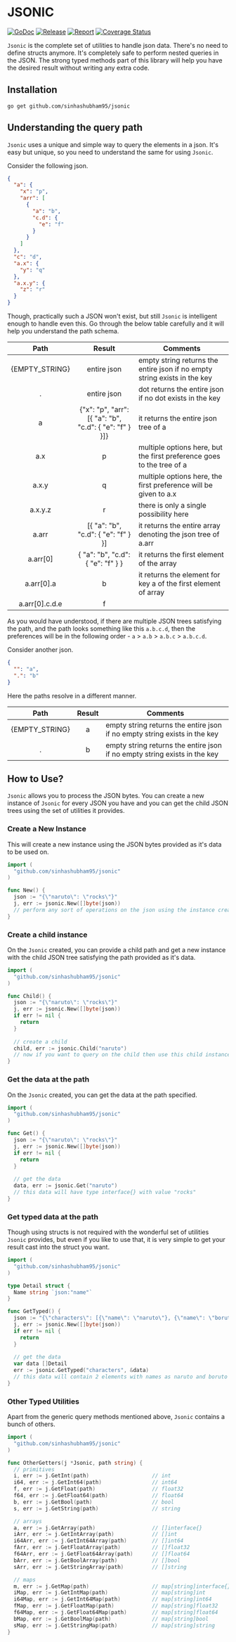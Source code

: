 # JSONIC

[![GoDoc](https://godoc.org/github.com/sinhashubham95/jsonic?status.svg)](https://pkg.go.dev/github.com/sinhashubham95/jsonic)
[![Release](https://img.shields.io/github/v/release/sinhashubham95/jsonic?sort=semver)](https://github.com/sinhashubham95/jsonic/releases)
[![Report](https://goreportcard.com/badge/github.com/sinhashubham95/jsonic)](https://goreportcard.com/report/github.com/sinhashubham95/jsonic)
[![Coverage Status](https://coveralls.io/repos/github/sinhashubham95/jsonic/badge.svg?branch=master)](https://coveralls.io/github/sinhashubham95/jsonic?branch=master)

`Jsonic` is the complete set of utilities to handle json data. There's no need to define structs anymore. It's completely safe to perform nested queries in the JSON. The strong typed methods part of this library will help you have the desired result without writing any extra code.

## Installation

```shell
go get github.com/sinhashubham95/jsonic
```

## Understanding the query path

`Jsonic` uses a unique and simple way to query the elements in a json. It's easy but unique, so you need to understand the same for using `Jsonic`.

Consider the following json.

```json
{
  "a": {
    "x": "p",
    "arr": [
      {
        "a": "b",
        "c.d": {
          "e": "f"
        }
      }
    ]
  },
  "c": "d",
  "a.x": {
    "y": "q"
  },
  "a.x.y": {
    "z": "r"
  }
}
```

Though, practically such a JSON won't exist, but still `Jsonic` is intelligent enough to handle even this. Go through the below table carefully and it will help you understand the path schema.

|      Path      |                         Result                         | Comments                                                                  |
| :------------: | :----------------------------------------------------: | ------------------------------------------------------------------------- |
| {EMPTY_STRING} |                      entire json                       | empty string returns the entire json if no empty string exists in the key |
|       .        |                      entire json                       | dot returns the entire json if no dot exists in the key                   |
|       a        | {"x": "p", "arr": [{ "a": "b", "c.d": { "e": "f" } }]} | it returns the entire json tree of a                                      |
|      a.x       |                           p                            | multiple options here, but the first preference goes to the tree of a     |
|     a.x.y      |                           q                            | multiple options here, the first preference will be given to a.x          |
|    a.x.y.z     |                           r                            | there is only a single possibility here                                   |
|     a.arr      |          [{ "a": "b", "c.d": { "e": "f" } }]           | it returns the entire array denoting the json tree of a.arr               |
|    a.arr[0]    |           { "a": "b", "c.d": { "e": "f" } }            | it returns the first element of the array                                 |
|   a.arr[0].a   |                           b                            | it returns the element for key a of the first element of array            |
| a.arr[0].c.d.e |                           f                            |                                                                           |

As you would have understood, if there are multiple JSON trees satisfying the path, and the path looks something like this `a.b.c.d`, then the preferences will be in the following order - `a` > `a.b` > `a.b.c` > `a.b.c.d`.

Consider another json.

```json
{
  "": "a",
  ".": "b"
}
```
Here the paths resolve in a different manner.

|      Path      | Result | Comments                                                                  |
| :------------: | :----: | ------------------------------------------------------------------------- |
| {EMPTY_STRING} |   a    | empty string returns the entire json if no empty string exists in the key |
|       .        |   b    | empty string returns the entire json if no empty string exists in the key |

## How to Use?

`Jsonic` allows you to process the JSON bytes. You can create a new instance of `Jsonic` for every JSON you have and you can get the child JSON trees using the set of utilities it provides.

### Create a New Instance

This will create a new instance using the JSON bytes provided as it's data to be used on.

```go
import (
  "github.com/sinhashubham95/jsonic"
)

func New() {
  json := "{\"naruto\": \"rocks\"}"
  j, err := jsonic.New([]byte(json))
  // perform any sort of operations on the json using the instance created
}
```

### Create a child instance

On the `Jsonic` created, you can provide a child path and get a new instance with the child JSON tree satisfying the path provided as it's data.

```go
import (
  "github.com/sinhashubham95/jsonic"
)

func Child() {
  json := "{\"naruto\": \"rocks\"}"
  j, err := jsonic.New([]byte(json))
  if err != nil {
    return
  }
  
  // create a child
  child, err := jsonic.Child("naruto")
  // now if you want to query on the child then use this child instance
}
```

### Get the data at the path

On the `Jsonic` created, you can get the data at the path specified.

```go
import (
  "github.com/sinhashubham95/jsonic"
)

func Get() {
  json := "{\"naruto\": \"rocks\"}"
  j, err := jsonic.New([]byte(json))
  if err != nil {
    return
  }
  
  // get the data
  data, err := jsonic.Get("naruto")
  // this data will have type interface{} with value "rocks"
}
```

### Get typed data at the path

Though using structs is not required with the wonderful set of utilities `Jsonic` provides, but even if you like to use that, it is very simple to get your result cast into the struct you want.

```go
import (
  "github.com/sinhashubham95/jsonic"
)

type Detail struct {
  Name string `json:"name"`
}

func GetTyped() {
  json := "{\"characters\": [{\"name\": \"naruto\"}, {\"name\": \"boruto\"}]}"
  j, err := jsonic.New([]byte(json))
  if err != nil {
    return
  }
  
  // get the data
  var data []Detail
  err := jsonic.GetTyped("characters", &data)
  // this data will contain 2 elements with names as naruto and boruto
}
```

### Other Typed Utilities

Apart from the generic query methods mentioned above, `Jsonic` contains a bunch of others.

```go
import (
  "github.com/sinhashubham95/jsonic"
)

func OtherGetters(j *Jsonic, path string) {
  // primitives
  i, err := j.GetInt(path)                    // int
  i64, err := j.GetInt64(path)                // int64
  f, err := j.GetFloat(path)                  // float32
  f64, err := j.GetFloat64(path)              // float64
  b, err := j.GetBool(path)                   // bool
  s, err := j.GetString(path)                 // string

  // arrays
  a, err := j.GetArray(path)                  // []interface{}
  iArr, err := j.GetIntArray(path)            // []int
  i64Arr, err := j.GetInt64Array(path)        // []int64
  fArr, err := j.GetFloatArray(path)          // []float32
  f64Arr, err := j.GetFloat64Array(path)      // []float64
  bArr, err := j.GetBoolArray(path)           // []bool
  sArr, err := j.GetStringArray(path)         // []string

  // maps
  m, err := j.GetMap(path)                    // map[string]interface{}
  iMap, err := j.GetIntMap(path)              // map[string]int
  i64Map, err := j.GetInt64Map(path)          // map[string]int64
  fMap, err := j.GetFloatMap(path)            // map[string]float32
  f64Map, err := j.GetFloat64Map(path)        // map[string]float64
  bMap, err := j.GetBoolMap(path)             // map[string]bool
  sMap, err := j.GetStringMap(path)           // map[string]string
}
```
